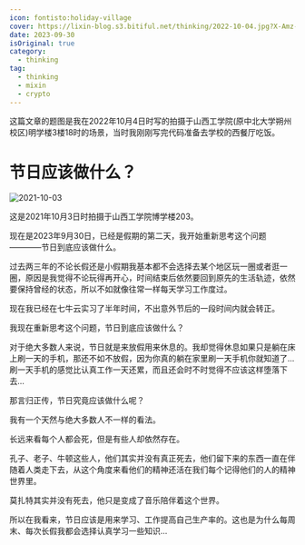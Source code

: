 ```yaml
---
icon: fontisto:holiday-village
cover: https://lixin-blog.s3.bitiful.net/thinking/2022-10-04.jpg?X-Amz-Algorithm=AWS4-HMAC-SHA256&X-Amz-Credential=co1u7nnZ6kLLo0egBjZupiTb%2F20231215%2F%2Fs3%2Faws4_request&X-Amz-Date=20231215T103440Z&X-Amz-Expires=3600&X-Amz-SignedHeaders=host&x-id=GetObject&X-Amz-Signature=0581a762243c45cbee817e996cc76ad032f7bf6d4657a0d5dd3eb6d3bf8c33ea
date: 2023-09-30
isOriginal: true
category:
  - thinking
tag:
  - thinking
  - mixin
  - crypto
---
```


这篇文章的题图是我在2022年10月4日时写的拍摄于山西工学院(原中北大学朔州校区)明学楼3楼18时的场景，当时我刚刚写完代码准备去学校的西餐厅吃饭。

<!-- more -->

# 节日应该做什么？

![2021-10-03](https://lixin-blog.s3.bitiful.net/thinking/2021-10-03.jpg?X-Amz-Algorithm=AWS4-HMAC-SHA256&X-Amz-Credential=co1u7nnZ6kLLo0egBjZupiTb%2F20231215%2F%2Fs3%2Faws4_request&X-Amz-Date=20231215T103153Z&X-Amz-Expires=3600&X-Amz-SignedHeaders=host&x-id=GetObject&X-Amz-Signature=83777c1c6cfe19c895a5c0b740947431bd0cde8f157625fe15c7e95d1cee55d0)

这是2021年10月3日时拍摄于山西工学院博学楼203。

现在是2023年9月30日，已经是假期的第二天，我开始重新思考这个问题————节日到底应该做什么。

过去两三年的不论长假还是小假期我基本都不会选择去某个地区玩一圈或者逛一圈，原因是我觉得不论玩得再开心，时间结束后依然要回到原先的生活轨迹，依然要保持曾经的状态，所以不如就像往常一样每天学习工作度过。

现在我已经在七牛云实习了半年时间，不出意外节后的一段时间内就会转正。

我现在重新思考这个问题，节日到底应该做什么？

对于绝大多数人来说，节日就是来放假用来休息的。我却觉得休息如果只是躺在床上刷一天的手机，那还不如不放假，因为你真的躺在家里刷一天手机你就知道了...刷一天手机的感觉比认真工作一天还累，而且还会时不时觉得不应该这样堕落下去...

那言归正传，节日究竟应该做什么呢？

我有一个天然与绝大多数人不一样的看法。

长远来看每个人都会死，但是有些人却依然存在。

孔子、老子、牛顿这些人，他们其实并没有真正死去，他们留下来的东西一直在伴随着人类走下去，从这个角度来看他们的精神还活在我们每个记得他们的人的精神世界里。

莫扎特其实并没有死去，他只是变成了音乐陪伴着这个世界。

所以在我看来，节日应该是用来学习、工作提高自己生产率的。这也是为什么每周末、每次长假我都会选择认真学习一些知识...

